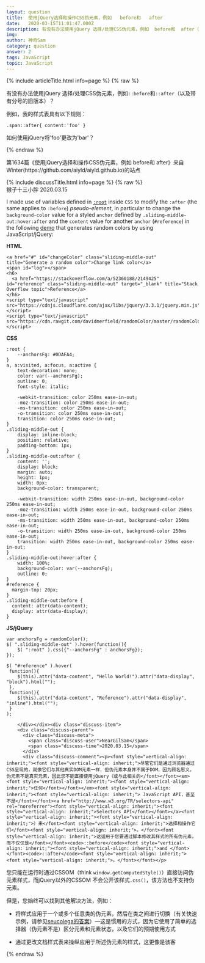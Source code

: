 ```yaml
---
layout: question
title:  使用jQuery选择和操作CSS伪元素，例如   before和   after
date:   2020-03-15T11:01:47.000Z
description: 有没有办法使用jQuery 选择/处理CSS伪元素，例如  before和  after（以及带有分号的旧版本）？例如，我的样式表具有以下规则：....
img: 
author: 神奇Sam
category: question
answer: 2
tags: JavaScript
topic: JavaScript
---
```

<div class="article-root">
  <div class="article">
    {% include articleTitle.html info=page %}
    {% raw %}
    <div class="article-content"><p><font style="vertical-align: inherit;"><font style="vertical-align: inherit;">有没有办法</font><font style="vertical-align: inherit;">使用jQuery </font><font style="vertical-align: inherit;">选择/处理CSS伪元素，例如</font></font><code>::before</code><font style="vertical-align: inherit;"><font style="vertical-align: inherit;">和</font></font><code>::after</code><font style="vertical-align: inherit;"><font style="vertical-align: inherit;">（以及带有分号的旧版本）？</font></font></p>

<p><font style="vertical-align: inherit;"><font style="vertical-align: inherit;">例如，我的样式表具有以下规则：</font></font></p>

<pre class="lang-css prettyprint-override"><code>.span::after{ content:'foo' }
</code></pre>

<p><font style="vertical-align: inherit;"><font style="vertical-align: inherit;">如何使用jQuery将'foo'更改为'bar'？</font></font></p></div>
    {% endraw %}
  </div>
  <p class="winter_mark">第1634篇《使用jQuery选择和操作CSS伪元素，例如   before和   after》来自Winter(https://github.com/aiyld/aiyld.github.io)的站点</p>
  <div class="discuss-wrapper">
    {% include discussTitle.html info=page %}
    {% raw %}
    <div class="discuss-item">
        <div class="discuss-parent">
          <div class="discuss-meta">
            <span class="discuss-user">猴子十三小胖</span>
            <span class="discuss-time">2020.03.15</span>
          </div>
          <div class="discuss-comment"><p>I made use of variables defined in <a href="https://developer.mozilla.org/en-US/docs/Web/CSS/Using_CSS_variables" rel="nofollow noreferrer"><code>:root</code></a> inside <code>CSS</code> to modify the <code>:after</code> (the same applies to <code>:before</code>) <em>pseudo-element</em>, in particular to change the <code>background-color</code> value for a styled <code>anchor</code> defined by <code>.sliding-middle-out:hover:after</code> and the <code>content</code> value for another <code>anchor</code> (<code>#reference</code>) in the following <a href="https://codepen.io/ChemBioScripting/pen/zJJMKE" rel="nofollow noreferrer">demo</a> that generates random colors by using JavaScript/jQuery:</p>

<p><strong>HTML</strong></p>

<pre><code>&lt;a href="#" id="changeColor" class="sliding-middle-out" title="Generate a random color"&gt;Change link color&lt;/a&gt;<font></font>
&lt;span id="log"&gt;&lt;/span&gt;<font></font>
&lt;h6&gt;<font></font>
  &lt;a href="https://stackoverflow.com/a/52360188/2149425" id="reference" class="sliding-middle-out" target="_blank" title="Stack Overflow topic"&gt;Reference&lt;/a&gt;<font></font>
&lt;/h6&gt;<font></font>
&lt;script type="text/javascript" src="https://cdnjs.cloudflare.com/ajax/libs/jquery/3.3.1/jquery.min.js"&gt;&lt;/script&gt;<font></font>
&lt;script type="text/javascript" src="https://cdn.rawgit.com/davidmerfield/randomColor/master/randomColor.js"&gt;&lt;/script&gt;<font></font>
</code></pre>

<p><strong>CSS</strong></p>

<pre><code>:root {<font></font>
    --anchorsFg: #0DAFA4;<font></font>
}<font></font>
a, a:visited, a:focus, a:active {<font></font>
    text-decoration: none;<font></font>
    color: var(--anchorsFg);<font></font>
    outline: 0;<font></font>
    font-style: italic;<font></font>
<font></font>
    -webkit-transition: color 250ms ease-in-out;<font></font>
    -moz-transition: color 250ms ease-in-out;<font></font>
    -ms-transition: color 250ms ease-in-out;<font></font>
    -o-transition: color 250ms ease-in-out;<font></font>
    transition: color 250ms ease-in-out;<font></font>
}<font></font>
.sliding-middle-out {<font></font>
    display: inline-block;<font></font>
    position: relative;<font></font>
    padding-bottom: 1px;<font></font>
}<font></font>
.sliding-middle-out:after {<font></font>
    content: '';<font></font>
    display: block;<font></font>
    margin: auto;<font></font>
    height: 1px;<font></font>
    width: 0px;<font></font>
    background-color: transparent;<font></font>
<font></font>
    -webkit-transition: width 250ms ease-in-out, background-color 250ms ease-in-out;<font></font>
    -moz-transition: width 250ms ease-in-out, background-color 250ms ease-in-out;<font></font>
    -ms-transition: width 250ms ease-in-out, background-color 250ms ease-in-out;<font></font>
    -o-transition: width 250ms ease-in-out, background-color 250ms ease-in-out;<font></font>
    transition: width 250ms ease-in-out, background-color 250ms ease-in-out;<font></font>
}<font></font>
.sliding-middle-out:hover:after {<font></font>
    width: 100%;<font></font>
    background-color: var(--anchorsFg);<font></font>
    outline: 0;<font></font>
}<font></font>
#reference {<font></font>
  margin-top: 20px;<font></font>
}<font></font>
.sliding-middle-out:before {<font></font>
  content: attr(data-content);<font></font>
  display: attr(data-display);<font></font>
}<font></font>
</code></pre>

<p><strong>JS/jQuery</strong></p>

<pre><code>var anchorsFg = randomColor();<font></font>
$( ".sliding-middle-out" ).hover(function(){<font></font>
    $( ":root" ).css({"--anchorsFg" : anchorsFg});<font></font>
});<font></font>
<font></font>
$( "#reference" ).hover(<font></font>
 function(){<font></font>
    $(this).attr("data-content", "Hello World!").attr("data-display", "block").html("");<font></font>
 },<font></font>
 function(){<font></font>
    $(this).attr("data-content", "Reference").attr("data-display", "inline").html("");<font></font>
 }<font></font>
);<font></font>
</code></pre></div>
        </div></div><div class="discuss-item">
        <div class="discuss-parent">
          <div class="discuss-meta">
            <span class="discuss-user">NearGilSam</span>
            <span class="discuss-time">2020.03.15</span>
          </div>
          <div class="discuss-comment"><p><font style="vertical-align: inherit;"><font style="vertical-align: inherit;">尽管它们是通过浏览器通过CSS呈现的，就像它们与其他真实DOM元素一样，但伪元素本身并不属于DOM，因为顾名思义，伪元素不是真实元素，因此您不能直接使用jQuery（或与此相关的</font></font><em><font style="vertical-align: inherit;"><font style="vertical-align: inherit;">任何</font></font></em><font style="vertical-align: inherit;"><font style="vertical-align: inherit;"> JavaScript API，甚至不是</font></font><a href="http://www.w3.org/TR/selectors-api" rel="noreferrer"><font style="vertical-align: inherit;"><font style="vertical-align: inherit;">Selectors API</font></font></a><font style="vertical-align: inherit;"><font style="vertical-align: inherit;">）来</font><font style="vertical-align: inherit;">选择和操作它们</font><font style="vertical-align: inherit;">。</font><font style="vertical-align: inherit;">这适用于您要通过脚本修改其样式的所有伪元素，而不仅仅是</font></font><code>::before</code><font style="vertical-align: inherit;"><font style="vertical-align: inherit;">and </font></font><code>::after</code><font style="vertical-align: inherit;"><font style="vertical-align: inherit;">。</font></font></p>

<p><font style="vertical-align: inherit;"><font style="vertical-align: inherit;">您只能在运行时通过CSSOM（think </font></font><code>window.getComputedStyle()</code><font style="vertical-align: inherit;"><font style="vertical-align: inherit;">）</font><font style="vertical-align: inherit;">直接访问伪元素样式</font><font style="vertical-align: inherit;">，而jQuery以外</font><font style="vertical-align: inherit;">的CSSOM </font><font style="vertical-align: inherit;">不会公开该</font><font style="vertical-align: inherit;">样式</font></font><code>.css()</code><font style="vertical-align: inherit;"><font style="vertical-align: inherit;">，该方法也不支持伪元素。</font></font></p>

<p><font style="vertical-align: inherit;"><font style="vertical-align: inherit;">但是，您始终可以找到其他解决方法，例如：</font></font></p>

<ul>
<li><p><font style="vertical-align: inherit;"><font style="vertical-align: inherit;">将样式应用于一个或多个任意类的伪元素，然后在类之间进行切换（</font><font style="vertical-align: inherit;">有关快速示例，</font><font style="vertical-align: inherit;">请参见</font></font><a href="https://stackoverflow.com/questions/5041494/manipulating-css-pseudo-elements-using-jquery-e-g-before-and-after/5335771#5335771"><font style="vertical-align: inherit;"><font style="vertical-align: inherit;">seucolega的答案</font></font></a><font style="vertical-align: inherit;"><font style="vertical-align: inherit;">）—这是惯用的方式，因为它使用了简单的选择器（伪元素不是）区分元素和元素状态，以及它们的预期使用方式</font></font></p></li>
<li><p><font style="vertical-align: inherit;"><font style="vertical-align: inherit;">通过更改文档样式表来操纵应用于所述伪元素的样式，这更像是骇客</font></font></p></li>
</ul></div>
        </div></div>
    {% endraw %}
  </div>
<div>

